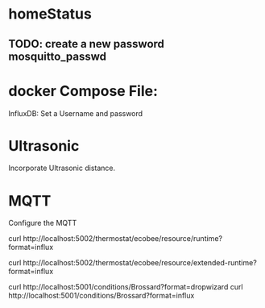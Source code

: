 # homeStatus


## TODO: create a new password mosquitto_passwd

# docker Compose File:
InfluxDB: Set a Username and password

# Ultrasonic
Incorporate Ultrasonic distance.

# MQTT
Configure the MQTT




curl http://localhost:5002/thermostat/ecobee/resource/runtime?format=influx

curl http://localhost:5002/thermostat/ecobee/resource/extended-runtime?format=influx

curl http://localhost:5001/conditions/Brossard?format=dropwizard
curl http://localhost:5001/conditions/Brossard?format=influx




